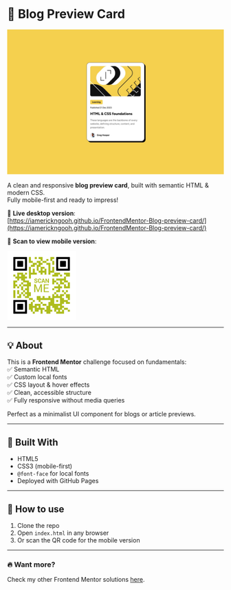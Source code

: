 # 📰 Blog Preview Card

<img src="./design/desktop-design.jpg"/>

A clean and responsive **blog preview card**, built with semantic HTML & modern CSS.  
Fully mobile-first and ready to impress!

🔗 **Live desktop version**:  
[https://iamerickngooh.github.io/FrontendMentor-Blog-preview-card/](https://iamerickngooh.github.io/FrontendMentor-Blog-preview-card/)

📱 **Scan to view mobile version**:

<img src="./assets/images/frame.png" alt="QR Code to view mobile version" width="160"/>

---

## 💡 About

This is a **Frontend Mentor** challenge focused on fundamentals:  
✅ Semantic HTML  
✅ Custom local fonts  
✅ CSS layout & hover effects  
✅ Clean, accessible structure  
✅ Fully responsive without media queries

Perfect as a minimalist UI component for blogs or article previews.

---

## 🚀 Built With

- HTML5
- CSS3 (mobile-first)
- `@font-face` for local fonts
- Deployed with GitHub Pages

---

## 📂 How to use

1. Clone the repo  
2. Open `index.html` in any browser  
3. Or scan the QR code for the mobile version

---

### 🔥 Want more?

Check my other Frontend Mentor solutions [here](https://github.com/IamErickNgooh).

